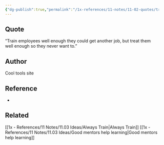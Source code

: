 ```yaml
---
{"dg-publish":true,"permalink":"/1x-references/11-notes/11-02-quotes/train-employees-well-enough-to-get-another-job/","title":"Train employees well enough to get another job","noteIcon":""}
---
```



## Quote
“Train employees well enough they could get another job, but treat them well enough so they never want to.”

## Author
Cool tools site

## Reference
-

## Related
[[1x - References/11 Notes/11.03 Ideas/Always Train\|Always Train]]
[[1x - References/11 Notes/11.03 Ideas/Good mentors help learning\|Good mentors help learning]]